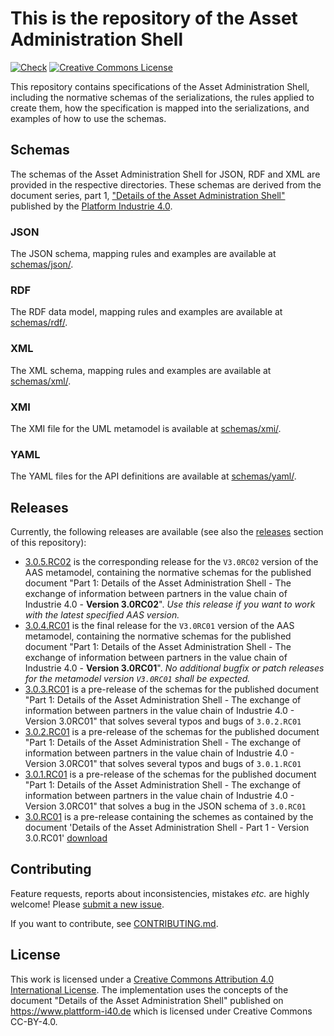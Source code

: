 # This is the repository of the Asset Administration Shell

[![Check](
https://github.com/admin-shell-io/aas-specs/workflows/Check/badge.svg
)](
https://github.com/admin-shell-io/aas-specs/actions?query=workflow%3ACheck
)
[![Creative Commons License](
https://licensebuttons.net/l/by/4.0/88x31.png
)](
https://creativecommons.org/licenses/by/4.0/
)

This repository contains specifications of the Asset Administration Shell, including the normative schemas of the serializations, the rules applied to create them, how the specification is mapped into the serializations, and examples of how to use the schemas.

## Schemas

The schemas of the Asset Administration Shell for JSON, RDF and XML are provided in the respective directories. 
These schemas are derived from the document series, part 1,
["Details of the Asset Administration Shell"](
https://www.plattform-i40.de/PI40/Redaktion/EN/Standardartikel/specification-administrationshell.html
) published by the [Platform Industrie 4.0](http://www.plattform-i40.de).

### JSON

The JSON schema, mapping rules and examples are available at
[schemas/json/](schemas/json/).

### RDF

The RDF data model, mapping rules and examples are available at [schemas/rdf/](schemas/rdf/).

### XML

The XML schema, mapping rules and examples are available at [schemas/xml/](schemas/xml/).

### XMI

The XMI file for the UML metamodel is available at [schemas/xmi/](schemas/xmi/).

### YAML

The YAML files for the API definitions are available at [schemas/yaml/](schemas/yaml/).

  
## Releases

Currently, the following releases are available (see also the [releases](https://github.com/admin-shell-io/aas-specs/releases) section of this repository):
* [3.0.5.RC02](https://github.com/admin-shell-io/aas-specs/releases/tag/v3.0.5.RC02) is the corresponding release for the `V3.0RC02` version of the AAS metamodel, containing the normative schemas for the published document "Part 1: Details of the Asset Administration Shell - The exchange of information between partners in the value chain of Industrie 4.0 - **Version 3.0RC02**". *Use this release if you want to work with the latest specified AAS version.*
* [3.0.4.RC01](https://github.com/admin-shell-io/aas-specs/releases/tag/v3.0.4.RC01) is the final release for the `V3.0RC01` version of the AAS metamodel, containing the normative schemas for the published document "Part 1: Details of the Asset Administration Shell - The exchange of information between partners in the value chain of Industrie 4.0 - **Version 3.0RC01**". *No additional bugfix or patch releases for the metamodel version `V3.0RC01` shall be expected.*
* [3.0.3.RC01](https://github.com/admin-shell-io/aas-specs/releases/tag/v3.0.3.RC01) is a pre-release of the schemas for the published document "Part 1: Details of the Asset Administration Shell - The exchange of information between partners in the value chain of Industrie 4.0 - Version 3.0RC01" that solves several typos and bugs of `3.0.2.RC01`
* [3.0.2.RC01](https://github.com/admin-shell-io/aas-specs/releases/tag/v3.0.2.RC01) is a pre-release of the schemas for the published document "Part 1: Details of the Asset Administration Shell - The exchange of information between partners in the value chain of Industrie 4.0 - Version 3.0RC01" that solves several typos and bugs of `3.0.1.RC01`
* [3.0.1.RC01](https://github.com/admin-shell-io/aas-specs/releases/tag/v3.0.1.RC01) is a pre-release of the schemas for the published document "Part 1: Details of the Asset Administration Shell - The exchange of information between partners in the value chain of Industrie 4.0 - Version 3.0RC01" that solves a bug in the JSON schema of `3.0.RC01`
* [3.0.RC01](https://github.com/admin-shell-io/aas-specs/releases/tag/v3.0.RC01) is a pre-release containing the schemes as contained by the document 'Details of the Asset Administration Shell - Part 1 - Version 3.0.RC01' [download](https://www.plattform-i40.de/PI40/Redaktion/EN/Downloads/Publikation/Details_of_the_Asset_Administration_Shell_Part1_V3.html)


## Contributing

Feature requests, reports about inconsistencies, mistakes *etc.* are highly
welcome! Please [submit a new issue](
https://github.com/admin-shell-io/aas-specs/issues/new
).

If you want to contribute, see [CONTRIBUTING.md](CONTRIBUTING.md).

## License

This work is licensed under a [Creative Commons Attribution 4.0 International License](
https://creativecommons.org/licenses/by/4.0/). The implementation uses the concepts of the
document "Details of the Asset Administration Shell" published on https://www.plattform-i40.de
which is licensed under Creative Commons CC-BY-4.0.
